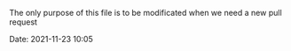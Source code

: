 The only purpose of this file is to be modificated when we need a new pull request

Date: 2021-11-23 10:05
